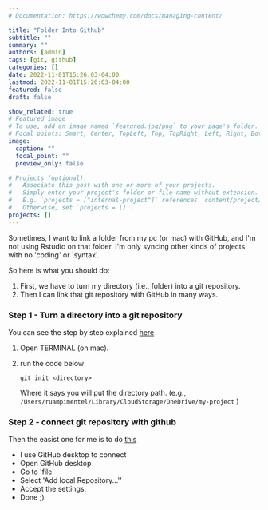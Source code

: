 ```yaml
---
# Documentation: https://wowchemy.com/docs/managing-content/

title: "Folder Into Github"
subtitle: ""
summary: ""
authors: [admin]
tags: [git, github]
categories: []
date: 2022-11-01T15:26:03-04:00
lastmod: 2022-11-01T15:26:03-04:00
featured: false
draft: false

show_related: true
# Featured image
# To use, add an image named `featured.jpg/png` to your page's folder.
# Focal points: Smart, Center, TopLeft, Top, TopRight, Left, Right, BottomLeft, Bottom, BottomRight.
image:
  caption: ""
  focal_point: ""
  preview_only: false

# Projects (optional).
#   Associate this post with one or more of your projects.
#   Simply enter your project's folder or file name without extension.
#   E.g. `projects = ["internal-project"]` references `content/project/deep-learning/index.md`.
#   Otherwise, set `projects = []`.
projects: []
---
```


Sometimes,  I want to link a folder from my pc (or mac) with GitHub, and I'm not using Rstudio on that folder. I'm only syncing other kinds of projects with no 'coding' or 'syntax'. 

So here is what you should do:

1. First, we have to turn my directory (i.e., folder) into a git repository. 
2. Then I can link that git repository with GitHub in many ways. 

### Step 1 - Turn a directory into a git repository

You can see the step by step explained [here](https://github.com/git-guides/git-init)

1. Open TERMINAL (on mac).
2. run the code below
    
    `git init <directory>`

    Where it says <directory> you will put the directory path. (e.g., `/Users/ruampimentel/Library/CloudStorage/OneDrive/my-project` )

### Step 2 - connect git repository with github

Then the easist one for me is to do [this](https://docs.github.com/en/desktop/contributing-and-collaborating-using-github-desktop/adding-and-cloning-repositories/adding-a-repository-from-your-local-computer-to-github-desktop)

- I use GitHub desktop to connect
- Open GitHub desktop
- Go to 'file'
- Select 'Add local Repository...''
- Accept the settings.
- Done ;)


